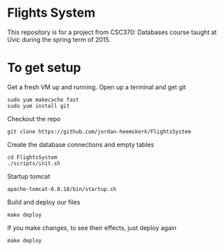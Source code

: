 # Flights System
This repository is for a project from CSC370: Databases course taught at Uvic during the spring term of 2015. 

# To get setup
Get a fresh VM up and running. 
Open up a terminal and get git
```
sudo yum makecache fast
sudo yum install git
```
Checkout the repo
```
git clone https://github.com/jordan-heemskerk/FlightsSystem
```
Create the database connections and empty tables
```
cd FlightsSystem
./scripts/init.sh
```
Startup tomcat
```
apache-tomcat-6.0.18/bin/startup.sh
```
Build and deploy our files
```
make deploy
```
If you make changes, to see their effects, just deploy again
```
make deploy
```
